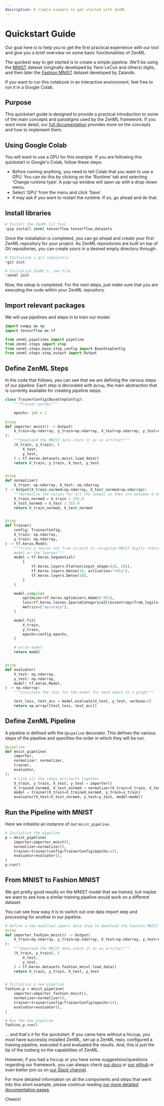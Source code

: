 ```yaml
---
description: A simple example to get started with ZenML
---
```


# Quickstart Guide

Our goal here is to help you to get the first practical experience with our tool and give you a brief overview on some basic functionalities of ZenML.

The quickest way to get started is to create a simple pipeline. We'll be using the [MNIST](http://yann.lecun.com/exdb/mnist/) dataset (originally developed by Yann LeCun and others) digits, and then later the [Fashion MNIST](https://github.com/zalandoresearch/fashion-mnist) dataset developed by Zalando.

If you want to run this notebook in an interactive environment, feel free to run it in a Google Colab.

## Purpose

This quickstart guide is designed to provide a practical introduction to some of the main concepts and paradigms used by the ZenML framework. If you want more detail, our [full documentation](https://docs.zenml.io) provides more on the concepts and how to implement them.

## Using Google Colab

You will want to use a GPU for this example. If you are following this quickstart in Google's Colab, follow these steps:

* Before running anything, you need to tell Colab that you want to use a GPU. You can do this by clicking on the ‘Runtime’ tab and selecting ‘Change runtime type’. A pop-up window will open up with a drop-down menu.
* Select ‘GPU’ from the menu and click ‘Save’.
* It may ask if you want to restart the runtime. If so, go ahead and do that.

## Install libraries

```python
# Install the ZenML CLI tool
!pip install zenml tensorflow tensorflow_datasets
```

Once the installation is completed, you can go ahead and create your first ZenML repository for your project. As ZenML repositories are built on top of Git repositories, you can create yours in a desired empty directory through:

```python
# Initialize a git repository
!git init

# Initialize ZenML's .zen file
!zenml init
```

Now, the setup is completed. For the next steps, just make sure that you are executing the code within your ZenML repository.

## Import relevant packages

We will use pipelines and steps in to train our model.

```python
import numpy as np
import tensorflow as tf

from zenml.pipelines import pipeline
from zenml.steps import step
from zenml.steps.base_step_config import BaseStepConfig
from zenml.steps.step_output import Output
```

## Define ZenML Steps

In the code that follows, you can see that we are defining the various steps of our pipeline. Each step is decorated with `@step`, the main abstraction that is currently available for creating pipeline steps.

```python
class TrainerConfig(BaseStepConfig):
    """Trainer params"""

    epochs: int = 1
    
@step
def importer_mnist() -> Output(
    X_train=np.ndarray, y_train=np.ndarray, X_test=np.ndarray, y_test=np.ndarray
):
    """Download the MNIST data store it as an artifact"""
    (X_train, y_train), (
        X_test,
        y_test,
    ) = tf.keras.datasets.mnist.load_data()
    return X_train, y_train, X_test, y_test


@step
def normalizer(
    X_train: np.ndarray, X_test: np.ndarray
) -> Output(X_train_normed=np.ndarray, X_test_normed=np.ndarray):
    """Normalize the values for all the images so they are between 0 and 1"""
    X_train_normed = X_train / 255.0
    X_test_normed = X_test / 255.0
    return X_train_normed, X_test_normed


@step
def trainer(
    config: TrainerConfig,
    X_train: np.ndarray,
    y_train: np.ndarray,
) -> tf.keras.Model:
    """Train a neural net from scratch to recognise MNIST digits return our
    model or the learner"""
    model = tf.keras.Sequential(
        [
            tf.keras.layers.Flatten(input_shape=(28, 28)),
            tf.keras.layers.Dense(10, activation="relu"),
            tf.keras.layers.Dense(10),
        ]
    )

    model.compile(
        optimizer=tf.keras.optimizers.Adam(0.001),
        loss=tf.keras.losses.SparseCategoricalCrossentropy(from_logits=True),
        metrics=["accuracy"],
    )

    model.fit(
        X_train,
        y_train,
        epochs=config.epochs,
    )

    # write model
    return model


@step
def evaluator(
    X_test: np.ndarray,
    y_test: np.ndarray,
    model: tf.keras.Model,
) -> np.ndarray:
    """Calculate the loss for the model for each epoch in a graph"""

    test_loss, test_acc = model.evaluate(X_test, y_test, verbose=2)
    return np.array([test_loss, test_acc])


```

## Define ZenML Pipeline

A pipeline is defined with the `@pipeline` decorator. This defines the various steps of the pipeline and specifies the order in which they will be run.

```python
@pipeline
def mnist_pipeline(
    importer,
    normalizer: normalizer,
    trainer,
    evaluator,
):
    # Link all the steps artifacts together
    X_train, y_train, X_test, y_test = importer()
    X_trained_normed, X_test_normed = normalizer(X_train=X_train, X_test=X_test)
    model = trainer(X_train=X_trained_normed, y_train=y_train)
    evaluator(X_test=X_test_normed, y_test=y_test, model=model)
```

## Run the Pipeline with MNIST

Here we initialize an instance of our `mnist_pipeline.`

```python
# Initialise the pipeline
p = mnist_pipeline(
    importer=importer_mnist(),
    normalizer=normalizer(),
    trainer=trainer(config=TrainerConfig(epochs=1)),
    evaluator=evaluator(),
)
p.run()
```

## From MNIST to Fashion MNIST

We got pretty good results on the MNIST model that we trained, but maybe we want to see how a similar training pipeline would work on a different dataset.

You can see how easy it is to switch out one data import step and processing for another in our pipeline.

```python
# Define a new modified import data step to download the Fashion MNIST model
@step
def importer_fashion_mnist() -> Output(
    X_train=np.ndarray, y_train=np.ndarray, X_test=np.ndarray, y_test=np.ndarray
):
    """Download the MNIST data store it as an artifact"""
    (X_train, y_train), (
        X_test,
        y_test,
    ) = tf.keras.datasets.fashion_mnist.load_data()
    return X_train, y_train, X_test, y_test


# Initialise a new pipeline
fashion_p = mnist_pipeline(
    importer=importer_fashion_mnist(),
    normalizer=normalizer(),
    trainer=trainer(config=TrainerConfig(epochs=1)),
    evaluator=evaluator(),
)

# Run the new pipeline
fashion_p.run()
```

… and that's it for the quickstart. If you came here without a hiccup, you must have successly installed ZenML, set up a ZenML repo, configured a training pipeline, executed it and evaluated the results. And, this is just the tip of the iceberg on the capabilities of ZenML.

However, if you had a hiccup or you have some suggestions/questions regarding our framework, you can always check [our docs](https://docs.zenml.io) or [our github](https://github.com/zenml-io/zenml) or even better join us on [our Slack channel](https://zenml.io/slack-invite).

For more detailed information on all the components and steps that went into this short example, please continue reading [our more detailed documentation pages](https://docs.zenml.io).

Cheers!
